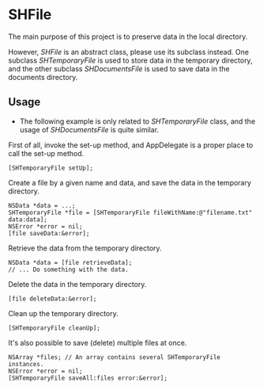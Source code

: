 # SHFile
The main purpose of this project is to preserve data in the local directory.

However, _SHFile_ is an abstract class, please use its subclass instead.
One subclass _SHTemporaryFile_ is used to store data in the temporary directory,
and the other subclass _SHDocumentsFile_ is used to save data in the documents directory.

## Usage
- The following example is only related to _SHTemporaryFile_ class,
and the usage of _SHDocumentsFile_ is quite similar.

First of all, invoke the set-up method,
and AppDelegate is a proper place to call the set-up method.

    [SHTemporaryFile setUp];

Create a file by a given name and data,
and save the data in the temporary directory.

    NSData *data = ...;
    SHTemporaryFile *file = [SHTemporaryFile fileWithName:@"filename.txt" data:data];
    NSError *error = nil;
    [file saveData:&error];

Retrieve the data from the temporary directory.

    NSData *data = [file retrieveData];
    // ... Do something with the data.

Delete the data in the temporary directory.

    [file deleteData:&error];

Clean up the temporary directory.

    [SHTemporaryFile cleanUp];

It's also possible to save (delete) multiple files at once.

    NSArray *files; // An array contains several SHTemporaryFile instances.
    NSError *error = nil;
    [SHTemporaryFile saveAll:files error:&error];
